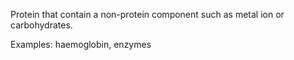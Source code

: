 Protein that contain a non-protein component such as metal ion or carbohydrates.

Examples: haemoglobin, enzymes